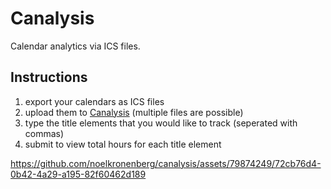 
# Canalysis
Calendar analytics via ICS files.

## Instructions

1. export your calendars as ICS files
2. upload them to [Canalysis](https://canalysis.pythonanywhere.com/) (multiple files are possible)
3. type the title elements that you would like to track (seperated with commas)
4. submit to view total hours for each title element

https://github.com/noelkronenberg/canalysis/assets/79874249/72cb76d4-0b42-4a29-a195-82f60462d189
